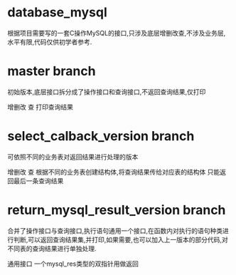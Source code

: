 # database_mysql
根据项目需要写的一套C操作MySQL的接口,只涉及底层增删改查,不涉及业务层,水平有限,代码仅供初学者参考.

# master branch 
初始版本,底层接口拆分成了操作接口和查询接口,不返回查询结果,仅打印

增删改 查 打印查询结果

# select_calback_version branch
可依照不同的业务表对返回结果进行处理的版本

增删改 查 根据不同的业务表创建结构体,将查询结果传给对应表的结构体  只能返回最后一条查询结果

# return_mysql_result_version branch
合并了操作接口与查询接口,执行语句通用一个接口,在函数内对执行的语句种类进行判断,可以返回查询结果集,并打印,如果需要,也可以加入上一版本的部分代码,对不同表的查询结果进行单独处理.

通用接口  一个mysql_res类型的双指针用做返回
